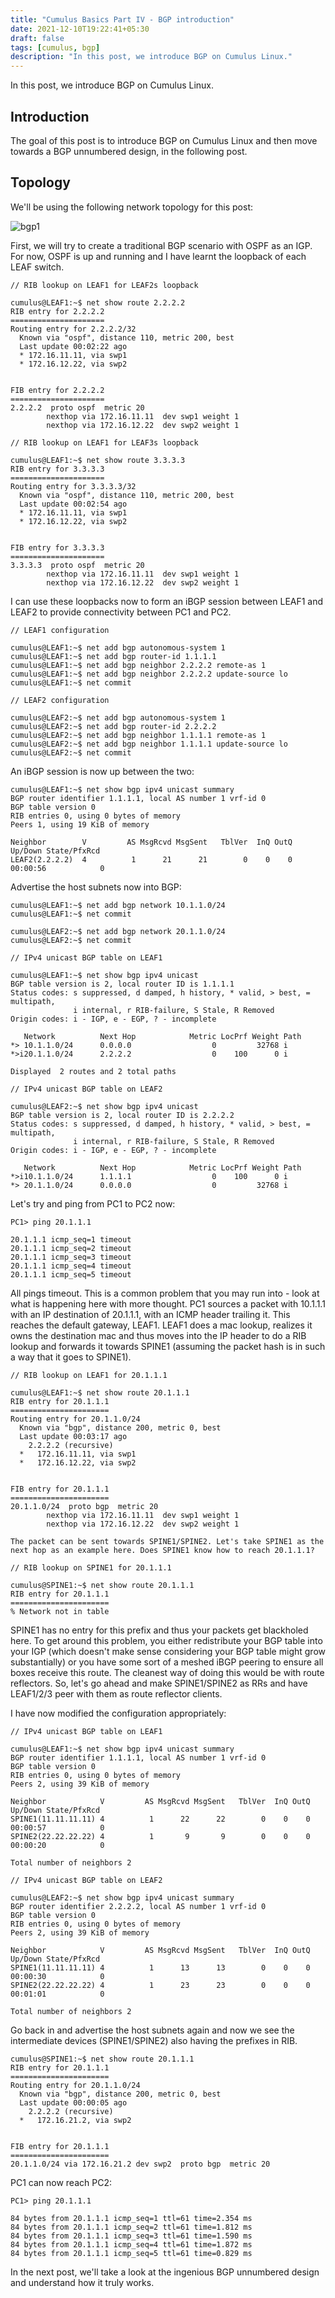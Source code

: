 ```yaml
---
title: "Cumulus Basics Part IV - BGP introduction"
date: 2021-12-10T19:22:41+05:30
draft: false
tags: [cumulus, bgp]
description: "In this post, we introduce BGP on Cumulus Linux."
---
```

In this post, we introduce BGP on Cumulus Linux.
<!--more-->

## Introduction

The goal of this post is to introduce BGP on Cumulus Linux and then move towards a BGP unnumbered design, in the following post. 

## Topology

We'll be using the following network topology for this post:

![bgp1](/images/cumulus/cumulus_part4/cumulus_bgp_1.jpg)

First, we will try to create a traditional BGP scenario with OSPF as an IGP. For now, OSPF is up and running and I have learnt the loopback of each LEAF switch.

```
// RIB lookup on LEAF1 for LEAF2s loopback

cumulus@LEAF1:~$ net show route 2.2.2.2
RIB entry for 2.2.2.2
=====================
Routing entry for 2.2.2.2/32
  Known via "ospf", distance 110, metric 200, best
  Last update 00:02:22 ago
  * 172.16.11.11, via swp1
  * 172.16.12.22, via swp2


FIB entry for 2.2.2.2
=====================
2.2.2.2  proto ospf  metric 20 
        nexthop via 172.16.11.11  dev swp1 weight 1
        nexthop via 172.16.12.22  dev swp2 weight 1 

// RIB lookup on LEAF1 for LEAF3s loopback

cumulus@LEAF1:~$ net show route 3.3.3.3
RIB entry for 3.3.3.3
=====================
Routing entry for 3.3.3.3/32
  Known via "ospf", distance 110, metric 200, best
  Last update 00:02:54 ago
  * 172.16.11.11, via swp1
  * 172.16.12.22, via swp2


FIB entry for 3.3.3.3
=====================
3.3.3.3  proto ospf  metric 20 
        nexthop via 172.16.11.11  dev swp1 weight 1
        nexthop via 172.16.12.22  dev swp2 weight 1 
```

I can use these loopbacks now to form an iBGP session between LEAF1 and LEAF2 to provide connectivity between PC1 and PC2.

```
// LEAF1 configuration

cumulus@LEAF1:~$ net add bgp autonomous-system 1
cumulus@LEAF1:~$ net add bgp router-id 1.1.1.1  
cumulus@LEAF1:~$ net add bgp neighbor 2.2.2.2 remote-as 1
cumulus@LEAF1:~$ net add bgp neighbor 2.2.2.2 update-source lo
cumulus@LEAF1:~$ net commit 

// LEAF2 configuration

cumulus@LEAF2:~$ net add bgp autonomous-system 1
cumulus@LEAF2:~$ net add bgp router-id 2.2.2.2
cumulus@LEAF2:~$ net add bgp neighbor 1.1.1.1 remote-as 1
cumulus@LEAF2:~$ net add bgp neighbor 1.1.1.1 update-source lo
cumulus@LEAF2:~$ net commit  
```

An iBGP session is now up between the two:

```
cumulus@LEAF1:~$ net show bgp ipv4 unicast summary 
BGP router identifier 1.1.1.1, local AS number 1 vrf-id 0
BGP table version 0
RIB entries 0, using 0 bytes of memory
Peers 1, using 19 KiB of memory

Neighbor        V         AS MsgRcvd MsgSent   TblVer  InQ OutQ  Up/Down State/PfxRcd
LEAF2(2.2.2.2)  4          1      21      21        0    0    0 00:00:56            0
```

Advertise the host subnets now into BGP:

```
cumulus@LEAF1:~$ net add bgp network 10.1.1.0/24
cumulus@LEAF1:~$ net commit 

cumulus@LEAF2:~$ net add bgp network 20.1.1.0/24
cumulus@LEAF2:~$ net commit    

// IPv4 unicast BGP table on LEAF1

cumulus@LEAF1:~$ net show bgp ipv4 unicast 
BGP table version is 2, local router ID is 1.1.1.1
Status codes: s suppressed, d damped, h history, * valid, > best, = multipath,
              i internal, r RIB-failure, S Stale, R Removed
Origin codes: i - IGP, e - EGP, ? - incomplete

   Network          Next Hop            Metric LocPrf Weight Path
*> 10.1.1.0/24      0.0.0.0                  0         32768 i
*>i20.1.1.0/24      2.2.2.2                  0    100      0 i

Displayed  2 routes and 2 total paths 

// IPv4 unicast BGP table on LEAF2

cumulus@LEAF2:~$ net show bgp ipv4 unicast                  
BGP table version is 2, local router ID is 2.2.2.2
Status codes: s suppressed, d damped, h history, * valid, > best, = multipath,
              i internal, r RIB-failure, S Stale, R Removed
Origin codes: i - IGP, e - EGP, ? - incomplete

   Network          Next Hop            Metric LocPrf Weight Path
*>i10.1.1.0/24      1.1.1.1                  0    100      0 i
*> 20.1.1.0/24      0.0.0.0                  0         32768 i
```


Let's try and ping from PC1 to PC2 now:

```
PC1> ping 20.1.1.1

20.1.1.1 icmp_seq=1 timeout
20.1.1.1 icmp_seq=2 timeout
20.1.1.1 icmp_seq=3 timeout
20.1.1.1 icmp_seq=4 timeout
20.1.1.1 icmp_seq=5 timeout
```

All pings timeout. This is a common problem that you may run into -  look at what is happening here with more thought. PC1 sources a packet with 10.1.1.1 with an IP destination of 20.1.1.1, with an ICMP header trailing it. This reaches the default gateway, LEAF1. LEAF1 does a mac lookup, realizes it owns the destination mac and thus moves into the IP header to do a RIB lookup and forwards it towards SPINE1 (assuming the packet hash is in such a way that it goes to SPINE1).

```
// RIB lookup on LEAF1 for 20.1.1.1

cumulus@LEAF1:~$ net show route 20.1.1.1
RIB entry for 20.1.1.1
======================
Routing entry for 20.1.1.0/24
  Known via "bgp", distance 200, metric 0, best
  Last update 00:03:17 ago
    2.2.2.2 (recursive)
  *   172.16.11.11, via swp1
  *   172.16.12.22, via swp2


FIB entry for 20.1.1.1
======================
20.1.1.0/24  proto bgp  metric 20 
        nexthop via 172.16.11.11  dev swp1 weight 1
        nexthop via 172.16.12.22  dev swp2 weight 1 

The packet can be sent towards SPINE1/SPINE2. Let's take SPINE1 as the next hop as an example here. Does SPINE1 know how to reach 20.1.1.1? 

// RIB lookup on SPINE1 for 20.1.1.1

cumulus@SPINE1:~$ net show route 20.1.1.1
RIB entry for 20.1.1.1
======================
% Network not in table 
```

SPINE1 has no entry for this prefix and thus your packets get blackholed here. To get around this problem, you either redistribute your BGP table into your IGP (which doesn't make sense considering your BGP table might grow substantially) or you have some sort of a meshed iBGP peering to ensure all boxes receive this route. The cleanest way of doing this would be with route reflectors. So, let's go ahead and make SPINE1/SPINE2 as RRs and have LEAF1/2/3 peer with them as route reflector clients.


I have now modified the configuration appropriately:


```
// IPv4 unicast BGP table on LEAF1

cumulus@LEAF1:~$ net show bgp ipv4 unicast summary 
BGP router identifier 1.1.1.1, local AS number 1 vrf-id 0
BGP table version 0
RIB entries 0, using 0 bytes of memory
Peers 2, using 39 KiB of memory

Neighbor            V         AS MsgRcvd MsgSent   TblVer  InQ OutQ  Up/Down State/PfxRcd
SPINE1(11.11.11.11) 4          1      22      22        0    0    0 00:00:57            0
SPINE2(22.22.22.22) 4          1       9       9        0    0    0 00:00:20            0

Total number of neighbors 2 

// IPv4 unicast BGP table on LEAF2

cumulus@LEAF2:~$ net show bgp ipv4 unicast summary 
BGP router identifier 2.2.2.2, local AS number 1 vrf-id 0
BGP table version 0
RIB entries 0, using 0 bytes of memory
Peers 2, using 39 KiB of memory

Neighbor            V         AS MsgRcvd MsgSent   TblVer  InQ OutQ  Up/Down State/PfxRcd
SPINE1(11.11.11.11) 4          1      13      13        0    0    0 00:00:30            0
SPINE2(22.22.22.22) 4          1      23      23        0    0    0 00:01:01            0

Total number of neighbors 2 
```


Go back in and advertise the host subnets again and now we see the intermediate devices (SPINE1/SPINE2) also having the prefixes in RIB.

```
cumulus@SPINE1:~$ net show route 20.1.1.1
RIB entry for 20.1.1.1
======================
Routing entry for 20.1.1.0/24
  Known via "bgp", distance 200, metric 0, best
  Last update 00:00:05 ago
    2.2.2.2 (recursive)
  *   172.16.21.2, via swp2


FIB entry for 20.1.1.1
======================
20.1.1.0/24 via 172.16.21.2 dev swp2  proto bgp  metric 20
```


PC1 can now reach PC2:

```
PC1> ping 20.1.1.1

84 bytes from 20.1.1.1 icmp_seq=1 ttl=61 time=2.354 ms
84 bytes from 20.1.1.1 icmp_seq=2 ttl=61 time=1.812 ms
84 bytes from 20.1.1.1 icmp_seq=3 ttl=61 time=1.590 ms
84 bytes from 20.1.1.1 icmp_seq=4 ttl=61 time=1.872 ms
84 bytes from 20.1.1.1 icmp_seq=5 ttl=61 time=0.829 ms
```


In the next post, we'll take a look at the ingenious BGP unnumbered design and understand how it truly works.